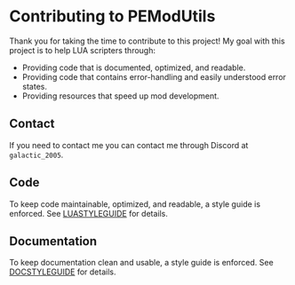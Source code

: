 # Contributing to PEModUtils

Thank you for taking the time to contribute to this project! My goal with this project is to help LUA scripters through:

* Providing code that is documented, optimized, and readable.
* Providing code that contains error-handling and easily understood error states.
* Providing resources that speed up mod development.

## Contact

If you need to contact me you can contact me through Discord at `galactic_2005`.

## Code

To keep code maintainable, optimized, and readable, a style guide is enforced. See [LUASTYLEGUIDE](Contributing/LUASTYLEGUIDE) for details.

## Documentation

To keep documentation clean and usable, a style guide is enforced. See [DOCSTYLEGUIDE](Contributing/DOCSTYLEGUIDE) for details.
